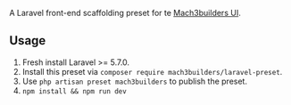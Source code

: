 A Laravel front-end scaffolding preset for te [Mach3builders UI](http://ui.mach3builders.nl/).

## Usage
1. Fresh install Laravel >= 5.7.0.
2. Install this preset via `composer require mach3builders/laravel-preset`.
3. Use `php artisan preset mach3builders` to publish the preset.
4. `npm install && npm run dev`
